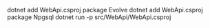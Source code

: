 
dotnet add WebApi.csproj package Evolve
dotnet add WebApi.csproj package Npgsql
dotnet run -p src/WebApi/WebApi.csproj